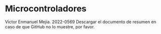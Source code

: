 # Microcontroladores
 Victor Enmanuel Mejia. 2022-0569
Descargar el documento de resumen en caso de que GitHub no lo muestre, por favor.
